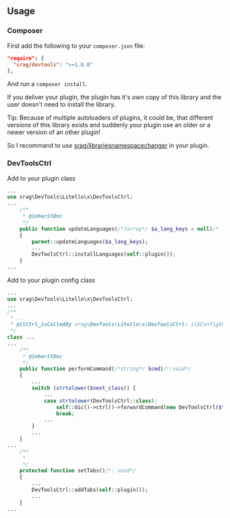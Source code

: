 ## Usage

### Composer

First add the following to your `composer.json` file:

```json
"require": {
  "srag/devtools": ">=1.0.0"
},
```

And run a `composer install`.

If you deliver your plugin, the plugin has it's own copy of this library and the user doesn't need to install the library.

Tip: Because of multiple autoloaders of plugins, it could be, that different versions of this library exists and suddenly your plugin use an older or a newer version of an other plugin!

So I recommand to use [srag/librariesnamespacechanger](https://packagist.org/packages/srag/librariesnamespacechanger) in your plugin.

### DevToolsCtrl

Add to your plugin class

```php
...
use srag\DevTools\Litello\x\DevToolsCtrl;
...
    /**
     * @inheritDoc
     */
    public function updateLanguages(/*?array*/ $a_lang_keys = null)/* : void*/
    {
        parent::updateLanguages($a_lang_keys);
        ...
        DevToolsCtrl::installLanguages(self::plugin());
    }
...
```

Add to your plugin config class

```php
...
use srag\DevTools\Litello\x\DevToolsCtrl;
...
/**
 * ...
 * @ilCtrl_isCalledBy srag\DevTools\Litello\x\DevToolsCtrl: ilXConfigGUI
 */
class ...
...
    /**
     * @inheritDoc
     */
    public function performCommand(/*string*/ $cmd)/*:void*/
    {
        ...
        switch (strtolower($next_class)) {
            ...
            case strtolower(DevToolsCtrl::class):
                self::dic()->ctrl()->forwardCommand(new DevToolsCtrl($this, self::plugin()));
                break;
            ...
        }
        ...
    }
...
    /**
     *
     */
    protected function setTabs()/*: void*/
    {
        ...
        DevToolsCtrl::addTabs(self::plugin());
        ...
    }
...
```
